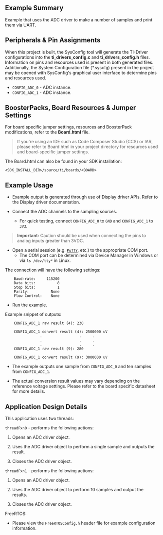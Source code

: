 ## Example Summary

Example that uses the ADC driver to make a number of samples
and print them via UART.

## Peripherals & Pin Assignments

When this project is built, the SysConfig tool will generate the TI-Driver
configurations into the __ti_drivers_config.c__ and __ti_drivers_config.h__
files. Information on pins and resources used is present in both generated
files. Additionally, the System Configuration file (\*.syscfg) present in the
project may be opened with SysConfig's graphical user interface to determine
pins and resources used.

* `CONFIG_ADC_0` - ADC instance.
* `CONFIG_ADC_1` - ADC instance.

## BoosterPacks, Board Resources & Jumper Settings

For board specific jumper settings, resources and BoosterPack modifications,
refer to the __Board.html__ file.

> If you're using an IDE such as Code Composer Studio (CCS) or IAR, please
refer to Board.html in your project directory for resources used and
board-specific jumper settings.

The Board.html can also be found in your SDK installation:

```text
<SDK_INSTALL_DIR>/source/ti/boards/<BOARD>
```

## Example Usage

* Example output is generated through use of Display driver APIs. Refer to the
Display driver documentation.

* Connect the ADC channels to the sampling sources.
    * For quick testing, connect `CONFIG_ADC_0` to `GND` and `CONFIG_ADC_1` to
      `3V3`.

> __Important:__ Caution should be used when connecting the pins to analog
 inputs greater than 3VDC.

* Open a serial session (e.g. [`PuTTY`](http://www.putty.org/ "PuTTY's
Homepage"), etc.) to the appropriate COM port.
    * The COM port can be determined via Device Manager in Windows or via
      `ls /dev/tty*` in Linux.

The connection will have the following settings:

```text
    Baud-rate:     115200
    Data bits:          8
    Stop bits:          1
    Parity:          None
    Flow Control:    None
```

* Run the example.

Example snippet of outputs:

```text
    CONFIG_ADC_1 raw result (4): 230

    CONFIG_ADC_1 convert result (4): 2500000 uV
                .                 .     .
                .                 .     .
                .                 .     .
    CONFIG_ADC_1 raw result (9): 280

    CONFIG_ADC_1 convert result (9): 3000000 uV
```

* The example outputs one sample from `CONFIG_ADC_0` and ten samples from
`CONFIG_ADC_1`.

* The actual conversion result values may vary depending on the reference
voltage settings. Please refer to the board specific datasheet for more details.

## Application Design Details

This application uses two threads:

`threadFxn0` - performs the following actions:

1. Opens an ADC driver object.

2. Uses the ADC driver object to perform a single sample and outputs the result.

3. Closes the ADC driver object.

`threadFxn1` - performs the following actions:

1. Opens an ADC driver object.

2. Uses the ADC driver object to perform 10 samples and output the results.

3. Closes the ADC driver object.

FreeRTOS:

* Please view the `FreeRTOSConfig.h` header file for example configuration
information.
